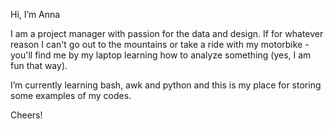 Hi, I’m Anna

I am a project manager with passion for the data and design. If for whatever reason I can't go out to the mountains or take a ride with my motorbike - you'll find me by my laptop  learning how to analyze something (yes, I am fun that way).

I’m currently learning bash, awk and python and this is my place for storing some examples of my codes.

Cheers!



